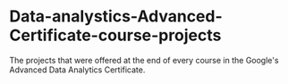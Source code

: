 # Data-analystics-Advanced-Certificate-course-projects
The projects that were offered at the end of every course in the Google's Advanced Data Analytics Certificate.
